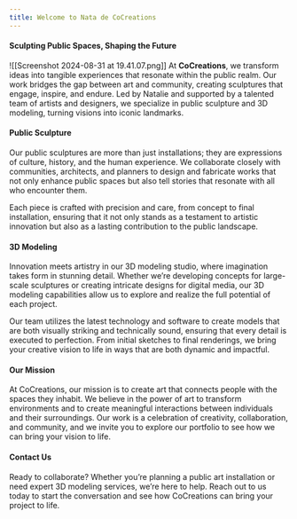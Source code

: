 ```yaml
---
title: Welcome to Nata de CoCreations
---
```

#### Sculpting Public Spaces, Shaping the Future
![[Screenshot 2024-08-31 at 19.41.07.png]]
At **CoCreations**, we transform ideas into tangible experiences that resonate within the public realm. Our work bridges the gap between art and community, creating sculptures that engage, inspire, and endure. Led by Natalie and supported by a talented team of artists and designers, we specialize in public sculpture and 3D modeling, turning visions into iconic landmarks.

#### Public Sculpture

Our public sculptures are more than just installations; they are expressions of culture, history, and the human experience. We collaborate closely with communities, architects, and planners to design and fabricate works that not only enhance public spaces but also tell stories that resonate with all who encounter them.

Each piece is crafted with precision and care, from concept to final installation, ensuring that it not only stands as a testament to artistic innovation but also as a lasting contribution to the public landscape.

#### 3D Modeling

Innovation meets artistry in our 3D modeling studio, where imagination takes form in stunning detail. Whether we’re developing concepts for large-scale sculptures or creating intricate designs for digital media, our 3D modeling capabilities allow us to explore and realize the full potential of each project.

Our team utilizes the latest technology and software to create models that are both visually striking and technically sound, ensuring that every detail is executed to perfection. From initial sketches to final renderings, we bring your creative vision to life in ways that are both dynamic and impactful.

#### Our Mission

At CoCreations, our mission is to create art that connects people with the spaces they inhabit. We believe in the power of art to transform environments and to create meaningful interactions between individuals and their surroundings. Our work is a celebration of creativity, collaboration, and community, and we invite you to explore our portfolio to see how we can bring your vision to life.

#### Contact Us

Ready to collaborate? Whether you’re planning a public art installation or need expert 3D modeling services, we’re here to help. Reach out to us today to start the conversation and see how CoCreations can bring your project to life.
